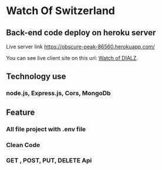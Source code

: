 # Watch Of Switzerland

## Back-end code deploy on heroku server
Live server link https://obscure-peak-86560.herokuapp.com/

You can see live client site on this url: [Watch of DIALZ](https://niche-product-authentication.web.app/).

## Technology use
### node.js, Express.js, Cors, MongoDb 

## Feature 
### All file project with .env file
### Clean Code
### GET , POST, PUT, DELETE Api

